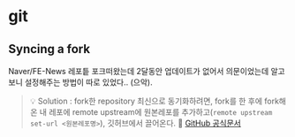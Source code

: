 # git

## Syncing a fork

Naver/FE-News 레포틑 포크떠왔는데 2달동안 업데이트가 없어서 의문이었는데 알고보니 설정해주는 방법이 따로 있었다.. (으악).

> 💡 Solution : fork한 repository 최신으로 동기화하려면, fork를 한 후에 fork해온 내 레포에 remote upstream에 원본레포를 추가하고(`remote upstream set-url <원본레포명>`), 깃허브에서 끌어온다. 🔗 [GitHub 공식문서](https://docs.github.com/en/pull-requests/collaborating-with-pull-requests/working-with-forks/syncing-a-fork)
